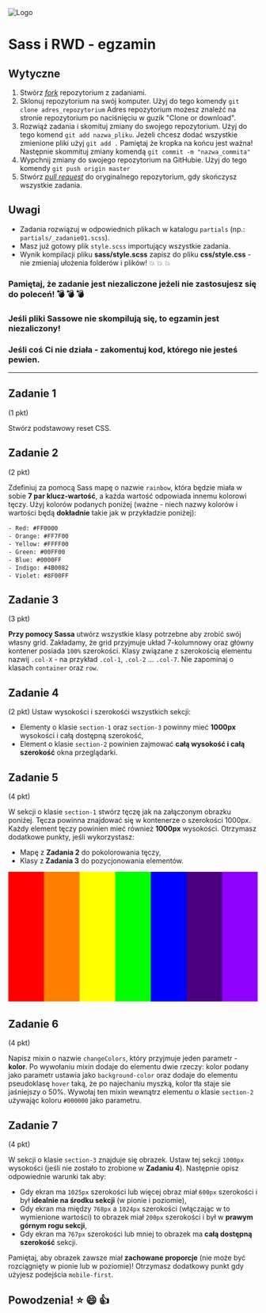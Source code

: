 <img alt="Logo" src="http://coderslab.pl/svg/logo-coderslab.svg" width="400">

# __Sass i RWD - egzamin__

## Wytyczne

1. Stwórz [*fork*](https://guides.github.com/activities/forking/) repozytorium z zadaniami.
2. Sklonuj repozytorium na swój komputer. Użyj do tego komendy `git clone adres_repozytorium`
Adres repozytorium możesz znaleźć na stronie repozytorium po naciśnięciu w guzik "Clone or download".
3. Rozwiąż zadania i skomituj zmiany do swojego repozytorium. Użyj do tego komend `git add nazwa_pliku`.
Jeżeli chcesz dodać wszystkie zmienione pliki użyj `git add .` 
Pamiętaj że kropka na końcu jest ważna!
Następnie skommituj zmiany komendą `git commit -m "nazwa_commita"`
4. Wypchnij zmiany do swojego repozytorium na GitHubie.  Użyj do tego komendy `git push origin master`
5. Stwórz [*pull request*](https://help.github.com/articles/creating-a-pull-request) do oryginalnego repozytorium, gdy skończysz wszystkie zadania.

## Uwagi

* Zadania rozwiązuj w odpowiednich plikach w katalogu ```partials``` (np.: ```partials/_zadanie01.scss```).
* Masz już gotowy plik ```style.scss``` importujący wszystkie zadania.
* Wynik kompilacji pliku __sass/style.scss__ zapisz do pliku __css/style.css__ - nie zmieniaj ułożenia folderów i plików!
:boom: :boom: :boom:

### Pamiętaj, że zadanie jest __niezaliczone__ jeżeli nie zastosujesz się do poleceń! :bomb: :bomb: :bomb:
### Jeśli pliki Sassowe nie skompilują się, to egzamin jest __niezaliczony__!
### Jeśli coś Ci nie działa - zakomentuj kod, którego nie jesteś pewien.

---------------------------------------------------------------------

## Zadanie 1
(1 pkt)

Stwórz podstawowy reset CSS.

## Zadanie 2
(2 pkt)

Zdefiniuj za pomocą Sass mapę o nazwie ```rainbow```, która będzie miała w sobie __7 par klucz-wartość__, a każda wartość odpowiada innemu kolorowi tęczy. Użyj kolorów podanych poniżej (ważne -  niech nazwy kolorów i wartości będą __dokładnie__ takie jak w przykładzie poniżej):

    - Red: #FF0000
    - Orange: #FF7F00
    - Yellow: #FFFF00
    - Green: #00FF00
    - Blue: #0000FF
    - Indigo: #4B0082
    - Violet: #8F00FF


## Zadanie 3
(3 pkt)

 __Przy pomocy Sassa__ utwórz wszystkie klasy potrzebne aby zrobić swój własny grid. Zakładamy, że grid przyjmuje układ 7-kolumnowy oraz główny kontener posiada ```100%``` szerokości. Klasy związane z szerokością elementu nazwij ```.col-X``` - na przykład ```.col-1```, ```.col-2``` ... ```.col-7```.
Nie zapominaj o klasach ```container``` oraz ```row```.

## Zadanie 4
(2 pkt)
Ustaw wysokości i szerokośći wszystkich sekcji:
- Elementy o klasie ```section-1``` oraz ```section-3``` powinny mieć __1000px__ wysokości i całą dostępną szerokość,
- Element o klasie ```section-2``` powinien zajmować __całą wysokość i całą szerokość__ okna przeglądarki.

## Zadanie 5
(4 pkt)

 W sekcji o klasie ```section-1``` stwórz tęczę jak na załączonym obrazku poniżej. Tęcza powinna znajdować się w kontenerze o szerokości 1000px. Każdy element tęczy powinien mieć również __1000px__ wysokości.
 Otrzymasz dodatkowe punkty, jeśli wykorzystasz:
 - Mapę z __Zadania 2__ do pokolorowania tęczy,
 - Klasy z __Zadania 3__ do pozycjonowania elementów.

![Rainbow Image](./img/rainbow.png)


## Zadanie 6
(4 pkt)

Napisz mixin o nazwie ```changeColors```, który przyjmuje jeden parametr - __kolor__. Po wywołaniu mixin dodaje do elementu dwie rzeczy:
kolor podany jako parametr ustawia jako ```background-color``` oraz dodaje do elementu pseudoklasę ```hover``` taką, że po najechaniu myszką, kolor tła staje sie jaśniejszy o 50%. Wywołaj ten mixin wewnątrz elementu o klasie ```section-2``` używając koloru ```#000000``` jako parametru.

## Zadanie 7
(4 pkt)

 W sekcji o klasie ```section-3``` znajduje się obrazek. Ustaw tej sekcji ```1000px``` wysokości (jeśli nie zostało to zrobione w __Zadaniu 4__). Następnie opisz odpowiednie warunki tak aby:
* Gdy ekran ma ```1025px``` szerokości lub więcej obraz miał ```600px``` szerokości i był __idealnie na środku sekcji__ (w pionie i poziomie),
* Gdy ekran ma między ```768px``` a ```1024px``` szerokości (włączając w to wymienione wartości) to obrazek miał ```200px``` szerokości i był w __prawym górnym rogu sekcji__,
* Gdy ekran ma ```767px``` szerokości lub mniej to obrazek ma __całą dostępną szerokość__ sekcji.


Pamiętaj, aby obrazek zawsze miał __zachowane proporcje__ (nie może być rozciągnięty w pionie lub w poziomie)!
Otrzymasz dodatkowy punkt gdy użyjesz podejścia ```mobile-first```.

## __Powodzenia!__ :star: :smile: :+1:
